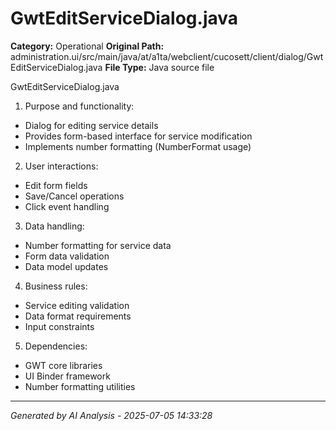 # GwtEditServiceDialog.java

**Category:** Operational
**Original Path:** administration.ui/src/main/java/at/a1ta/webclient/cucosett/client/dialog/GwtEditServiceDialog.java
**File Type:** Java source file

GwtEditServiceDialog.java
1. Purpose and functionality:
- Dialog for editing service details
- Provides form-based interface for service modification
- Implements number formatting (NumberFormat usage)

2. User interactions:
- Edit form fields
- Save/Cancel operations
- Click event handling

3. Data handling:
- Number formatting for service data
- Form data validation
- Data model updates

4. Business rules:
- Service editing validation
- Data format requirements
- Input constraints

5. Dependencies:
- GWT core libraries
- UI Binder framework
- Number formatting utilities

---
*Generated by AI Analysis - 2025-07-05 14:33:28*
